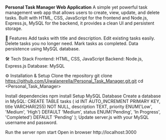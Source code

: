 **Personal Task Manager Web Application**
A simple yet powerful task management web app that allows users to create, view, update, and delete tasks. Built with HTML, CSS, JavaScript for the frontend and Node.js, Express.js, MySQL for the backend, it provides a clean UI and persistent storage.

🚀 Features
Add tasks with title and description.
Edit existing tasks easily.
Delete tasks you no longer need.
Mark tasks as completed.
Data persistence using MySQL database.

🛠️ Tech Stack
Frontend: HTML, CSS, JavaScript
Backend: Node.js, Express.js
Database: MySQL

⚙️ Installation & Setup
Clone the repository
git clone https://github.com/Ujwalanerella/Personal_Task_Manager.git.git
cd <Personal_Task_Manager>

Install dependencies
npm install
Setup MySQL Database
Create a database in MySQL:
CREATE TABLE tasks (
  id INT AUTO_INCREMENT PRIMARY KEY,
  title VARCHAR(255) NOT NULL,
  description TEXT,
  priority ENUM('Low', 'Medium', 'High') DEFAULT 'Medium',
  status ENUM('Pending', 'In Progress', 'Completed') DEFAULT 'Pending'
);
Update server.js with your MySQL username and password.

Run the server
npm start
Open in browser
http://localhost:3000